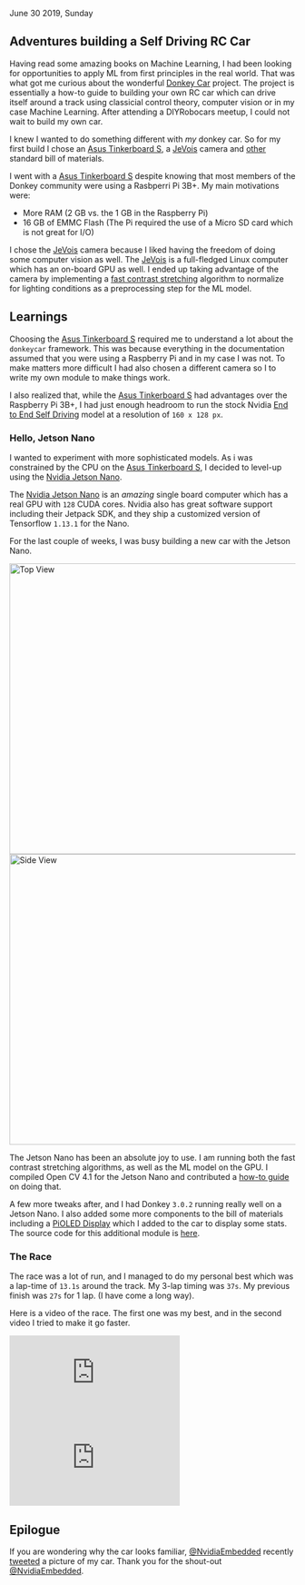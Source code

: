 June 30 2019, Sunday

## Adventures building a Self Driving RC Car

Having read some amazing books on Machine Learning, I had been looking for opportunities to apply ML from first principles in the real world. That was what got me curious about the wonderful [Donkey Car](https://docs.donkeycar.com) project. The project is essentially a how-to guide to building your own RC car which can drive itself around a track using classicial control theory, computer vision or in my case Machine Learning. After attending a DIYRobocars meetup, I could not wait to build my own car.

I knew I wanted to do something different with _my_ donkey car. So for my first build I chose an [Asus Tinkerboard S](https://www.amazon.com/gp/product/B00FS83U42/ref=as_li_tl?ie=UTF8&camp=1789&creative=9325&creativeASIN=B00FS83U42&linkCode=as2&tag=rahulrav30day-20&linkId=82561a94ffc14365fe9ba794e61d0156), a [JeVois](http://jevois.org/) camera and [other](http://docs.donkeycar.com/guide/build_hardware/#parts-needed0) standard bill of materials.

I went with a [Asus Tinkerboard S](https://www.amazon.com/gp/product/B00FS83U42/ref=as_li_tl?ie=UTF8&camp=1789&creative=9325&creativeASIN=B00FS83U42&linkCode=as2&tag=rahulrav30day-20&linkId=82561a94ffc14365fe9ba794e61d0156) despite knowing that most members of the Donkey community were using a Rasbperri Pi 3B+. My main motivations were:

* More RAM (2 GB vs. the 1 GB in the Raspberry Pi)
* 16 GB of EMMC Flash (The Pi required the use of a Micro SD card which is not great for I/O)

I chose the [JeVois](http://jevois.org/) camera because I liked having the freedom of doing some computer vision as well. The [JeVois](http://jevois.org/) is a full-fledged Linux computer which has an on-board GPU as well. I ended up taking advantage of the camera by implementing a [fast contrast stretching](https://journals.sagepub.com/doi/full/10.1177/1550147718793803) algorithm to normalize for lighting conditions as a preprocessing step for the ML model.

## Learnings

Choosing the [Asus Tinkerboard S](https://www.amazon.com/gp/product/B00FS83U42/ref=as_li_tl?ie=UTF8&camp=1789&creative=9325&creativeASIN=B00FS83U42&linkCode=as2&tag=rahulrav30day-20&linkId=82561a94ffc14365fe9ba794e61d0156) required me to understand a lot about the `donkeycar` framework. This was because everything in the documentation assumed that you were using a Raspberry Pi and in my case I was not. To make matters more difficult I had also chosen a different camera so I to write my own module to make things work.

I also realized that, while the [Asus Tinkerboard S](https://www.amazon.com/gp/product/B00FS83U42/ref=as_li_tl?ie=UTF8&camp=1789&creative=9325&creativeASIN=B00FS83U42&linkCode=as2&tag=rahulrav30day-20&linkId=82561a94ffc14365fe9ba794e61d0156) had advantages over the Raspberry Pi 3B+, I had just enough headroom to run the stock Nvidia [End to End Self Driving](https://images.nvidia.com/content/tegra/automotive/images/2016/solutions/pdf/end-to-end-dl-using-px.pdf) model at a resolution of `160 x 128 px`. 

### Hello, Jetson Nano

I wanted to experiment with more sophisticated models. As i was constrained by the CPU on the [Asus Tinkerboard S](https://www.amazon.com/gp/product/B00FS83U42/ref=as_li_tl?ie=UTF8&camp=1789&creative=9325&creativeASIN=B00FS83U42&linkCode=as2&tag=rahulrav30day-20&linkId=82561a94ffc14365fe9ba794e61d0156), I decided to level-up using the [Nvidia Jetson Nano](https://developer.nvidia.com/embedded/jetson-nano-developer-kit).

The [Nvidia Jetson Nano](https://developer.nvidia.com/embedded/jetson-nano-developer-kit) is an _amazing_ single board computer which has a real GPU with `128` CUDA cores. Nvidia also has great software support including their Jetpack SDK, and they ship a customized version of Tensorflow `1.13.1` for the Nano. 

For the last couple of weeks, I was busy building a new car with the Jetson Nano. 

<img src="/assets/images/donkey_top_view.jpg" alt="Top View" style="width: 32rem;" />

<img src="/assets/images/donkey_side_view.jpg" alt="Side View" style="width: 32rem;" />

The Jetson Nano has been an absolute joy to use. I am running both the fast contrast stretching algorithms, as well as the ML model on the GPU. I compiled Open CV 4.1 for the Jetson Nano and contributed a [how-to guide](http://docs.donkeycar.com/guide/robot_sbc/setup_jetson_nano/#step-4-install-opencv) on doing that.

A few more tweaks after, and I had Donkey `3.0.2` running really well on a Jetson Nano. I also added some more components to the bill of materials including a [PiOLED Display](https://www.amazon.com/gp/product/B07MM68H8M/ref=as_li_tl?ie=UTF8&camp=1789&creative=9325&creativeASIN=B07MM68H8M&linkCode=as2&tag=rahulrav30day-20&linkId=b79b276e51d99f4b1992fde28ca7f4a8) which I added to the car to display some stats. The source code for this additional module is [here](https://github.com/tikurahul/donkey/blob/donkey-v3-dev/donkeycar/parts/oled.py).

### The Race

The race was a lot of run, and I managed to do my personal best which was a lap-time of `13.1s` around the track. My 3-lap timing was `37s`. My previous finish was `27s` for 1 lap. (I have come a long way). 

Here is a video of the race. The first one was my best, and in the second video I tried to make it go faster.

<iframe class="video" src="https://www.youtube.com/embed/ZuLRl7sVpfU" frameborder="0" allow="accelerometer; autoplay; encrypted-media; gyroscope; picture-in-picture" allowfullscreen></iframe>

<br/>

<iframe class="video" src="https://www.youtube.com/embed/zwWEDV8BoDY" frameborder="0" allow="accelerometer; autoplay; encrypted-media; gyroscope; picture-in-picture" allowfullscreen></iframe>

## Epilogue

If you are wondering why the car looks familiar, [@NvidiaEmbedded](https://twitter.com/NVIDIAEmbedded) recently [tweeted](https://twitter.com/NVIDIAEmbedded/status/1143993091537481729) a picture of my car. Thank you for the shout-out [@NvidiaEmbedded](https://twitter.com/NVIDIAEmbedded).
